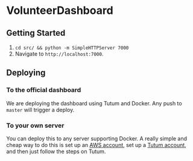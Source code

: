 # VolunteerDashboard

## Getting Started

1. `cd src/ && python -m SimpleHTTPServer 7000`
2. Navigate to `http://localhost:7000`.

## Deploying

### To the official dashboard

We are deploying the dashboard using Tutum and Docker. Any push to `master` will trigger a deploy.

### To your own server

You can deploy this to any server supporting Docker. A really simple and cheap way to do this is set up an [AWS account](https://aws.amazon.com/), set up a [Tutum account](tutum.co), and then just follow the steps on Tutum.
